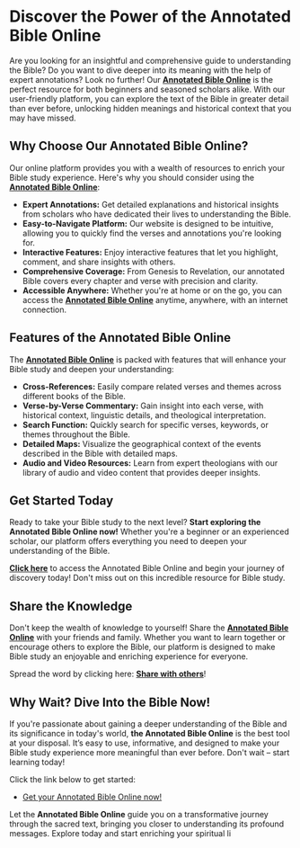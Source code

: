 # Discover the Power of the Annotated Bible Online

Are you looking for an insightful and comprehensive guide to understanding the Bible? Do you want to dive deeper into its meaning with the help of expert annotations? Look no further! Our [**Annotated Bible Online**](https://tinyurl.com/topessay?keyword=annotated+bible+online) is the perfect resource for both beginners and seasoned scholars alike. With our user-friendly platform, you can explore the text of the Bible in greater detail than ever before, unlocking hidden meanings and historical context that you may have missed.

## Why Choose Our Annotated Bible Online?

Our online platform provides you with a wealth of resources to enrich your Bible study experience. Here's why you should consider using the [**Annotated Bible Online**](https://tinyurl.com/topessay?keyword=annotated+bible+online):

- **Expert Annotations:** Get detailed explanations and historical insights from scholars who have dedicated their lives to understanding the Bible.
- **Easy-to-Navigate Platform:** Our website is designed to be intuitive, allowing you to quickly find the verses and annotations you're looking for.
- **Interactive Features:** Enjoy interactive features that let you highlight, comment, and share insights with others.
- **Comprehensive Coverage:** From Genesis to Revelation, our annotated Bible covers every chapter and verse with precision and clarity.
- **Accessible Anywhere:** Whether you're at home or on the go, you can access the [**Annotated Bible Online**](https://tinyurl.com/topessay?keyword=annotated+bible+online) anytime, anywhere, with an internet connection.

## Features of the Annotated Bible Online

The [**Annotated Bible Online**](https://tinyurl.com/topessay?keyword=annotated+bible+online) is packed with features that will enhance your Bible study and deepen your understanding:

- **Cross-References:** Easily compare related verses and themes across different books of the Bible.
- **Verse-by-Verse Commentary:** Gain insight into each verse, with historical context, linguistic details, and theological interpretation.
- **Search Function:** Quickly search for specific verses, keywords, or themes throughout the Bible.
- **Detailed Maps:** Visualize the geographical context of the events described in the Bible with detailed maps.
- **Audio and Video Resources:** Learn from expert theologians with our library of audio and video content that provides deeper insights.

## Get Started Today

Ready to take your Bible study to the next level? **Start exploring the Annotated Bible Online now!** Whether you're a beginner or an experienced scholar, our platform offers everything you need to deepen your understanding of the Bible.

[**Click here**](https://tinyurl.com/topessay?keyword=annotated+bible+online) to access the Annotated Bible Online and begin your journey of discovery today! Don't miss out on this incredible resource for Bible study.

## Share the Knowledge

Don't keep the wealth of knowledge to yourself! Share the [**Annotated Bible Online**](https://tinyurl.com/topessay?keyword=annotated+bible+online) with your friends and family. Whether you want to learn together or encourage others to explore the Bible, our platform is designed to make Bible study an enjoyable and enriching experience for everyone.

Spread the word by clicking here: [**Share with others**](https://tinyurl.com/topessay?keyword=annotated+bible+online)!

## Why Wait? Dive Into the Bible Now!

If you're passionate about gaining a deeper understanding of the Bible and its significance in today's world, **the Annotated Bible Online** is the best tool at your disposal. It’s easy to use, informative, and designed to make your Bible study experience more meaningful than ever before. Don't wait – start learning today!

Click the link below to get started:

- [Get your Annotated Bible Online now!](https://tinyurl.com/topessay?keyword=annotated+bible+online)

Let the **Annotated Bible Online** guide you on a transformative journey through the sacred text, bringing you closer to understanding its profound messages. Explore today and start enriching your spiritual li
